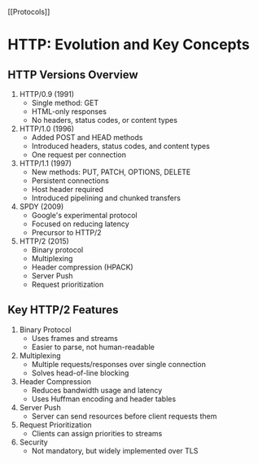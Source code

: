 [[Protocols]]

# HTTP: Evolution and Key Concepts

## HTTP Versions Overview

1. HTTP/0.9 (1991)
    - Single method: GET
    - HTML-only responses
    - No headers, status codes, or content types
2. HTTP/1.0 (1996)
    - Added POST and HEAD methods
    - Introduced headers, status codes, and content types
    - One request per connection
3. HTTP/1.1 (1997)
    - New methods: PUT, PATCH, OPTIONS, DELETE
    - Persistent connections
    - Host header required
    - Introduced pipelining and chunked transfers
4. SPDY (2009)
    - Google's experimental protocol
    - Focused on reducing latency
    - Precursor to HTTP/2
5. HTTP/2 (2015)
    - Binary protocol
    - Multiplexing
    - Header compression (HPACK)
    - Server Push
    - Request prioritization

## Key HTTP/2 Features

1. Binary Protocol
    - Uses frames and streams
    - Easier to parse, not human-readable
2. Multiplexing
    - Multiple requests/responses over single connection
    - Solves head-of-line blocking
3. Header Compression
    - Reduces bandwidth usage and latency
    - Uses Huffman encoding and header tables
4. Server Push
    - Server can send resources before client requests them
5. Request Prioritization
    - Clients can assign priorities to streams
6. Security
    - Not mandatory, but widely implemented over TLS